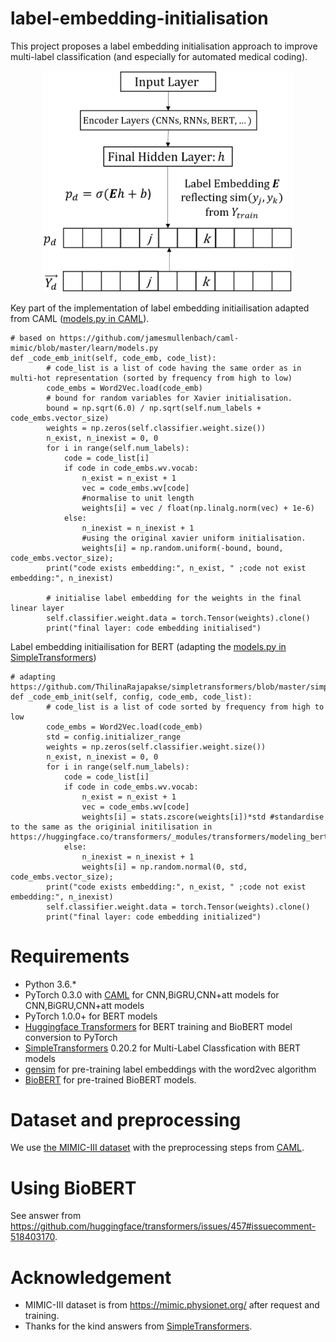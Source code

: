 # label-embedding-initialisation

This project proposes a label embedding initialisation approach to improve multi-label classification (and especially for automated medical coding).

<p align="center">
    <img src="https://github.com/anonymised-account/label-embedding-medical-coding/blob/master/label-embedding-init-figure.PNG" width="400" title="Label Embedding Initialisation for Deep-Learning-Based Multi-Label Classification">
</p>

Key part of the implementation of label embedding initiailisation adapted from CAML ([models.py in CAML](https://github.com/jamesmullenbach/caml-mimic/blob/master/learn/models.py)).

```
# based on https://github.com/jamesmullenbach/caml-mimic/blob/master/learn/models.py
def _code_emb_init(self, code_emb, code_list):
        # code_list is a list of code having the same order as in multi-hot representation (sorted by frequency from high to low)
        code_embs = Word2Vec.load(code_emb)
        # bound for random variables for Xavier initialisation.
        bound = np.sqrt(6.0) / np.sqrt(self.num_labels + code_embs.vector_size)  
        weights = np.zeros(self.classifier.weight.size())
        n_exist, n_inexist = 0, 0
        for i in range(self.num_labels):
            code = code_list[i]
            if code in code_embs.wv.vocab:
                n_exist = n_exist + 1
                vec = code_embs.wv[code]
                #normalise to unit length
                weights[i] = vec / float(np.linalg.norm(vec) + 1e-6) 
            else:
                n_inexist = n_inexist + 1
                #using the original xavier uniform initialisation.
                weights[i] = np.random.uniform(-bound, bound, code_embs.vector_size);                 
        print("code exists embedding:", n_exist, " ;code not exist embedding:", n_inexist)
        
        # initialise label embedding for the weights in the final linear layer
        self.classifier.weight.data = torch.Tensor(weights).clone()
        print("final layer: code embedding initialised")
```

Label embedding initiailisation for BERT (adapting the [models.py in SimpleTransformers](https://github.com/ThilinaRajapakse/simpletransformers/blob/master/simpletransformers/custom_models/models.py))

```
# adapting https://github.com/ThilinaRajapakse/simpletransformers/blob/master/simpletransformers/custom_models/models.py
def _code_emb_init(self, config, code_emb, code_list):
        # code_list is a list of code sorted by frequency from high to low
        code_embs = Word2Vec.load(code_emb)
        std = config.initializer_range
        weights = np.zeros(self.classifier.weight.size())
        n_exist, n_inexist = 0, 0
        for i in range(self.num_labels):
            code = code_list[i]
            if code in code_embs.wv.vocab:
                n_exist = n_exist + 1
                vec = code_embs.wv[code]
                weights[i] = stats.zscore(weights[i])*std #standardise to the same as the originial initilisation in https://huggingface.co/transformers/_modules/transformers/modeling_bert.html
            else:
                n_inexist = n_inexist + 1
                weights[i] = np.random.normal(0, std, code_embs.vector_size);
        print("code exists embedding:", n_exist, " ;code not exist embedding:", n_inexist)
        self.classifier.weight.data = torch.Tensor(weights).clone()
        print("final layer: code embedding initialized")
```

# Requirements
* Python 3.6.*
* PyTorch 0.3.0 with [CAML](https://github.com/jamesmullenbach/caml-mimic) for CNN,BiGRU,CNN+att models for CNN,BiGRU,CNN+att models
* PyTorch 1.0.0+ for BERT models
* [Huggingface Transformers](https://github.com/huggingface/transformers) for BERT training and BioBERT model conversion to PyTorch
* [SimpleTransformers](https://github.com/ThilinaRajapakse/simpletransformers) 0.20.2 for Multi-Label Classfication with BERT models
* [gensim](https://radimrehurek.com/gensim/) for pre-training label embeddings with the word2vec algorithm
* [BioBERT](https://github.com/dmis-lab/biobert) for pre-trained BioBERT models.

# Dataset and preprocessing
We use [the MIMIC-III dataset](https://mimic.physionet.org/) with the preprocessing steps from [CAML](https://github.com/jamesmullenbach/caml-mimic).

# Using BioBERT
See answer from https://github.com/huggingface/transformers/issues/457#issuecomment-518403170.

# Acknowledgement
* MIMIC-III dataset is from https://mimic.physionet.org/ after request and training.
* Thanks for the kind answers from [SimpleTransformers](https://github.com/ThilinaRajapakse/simpletransformers).
